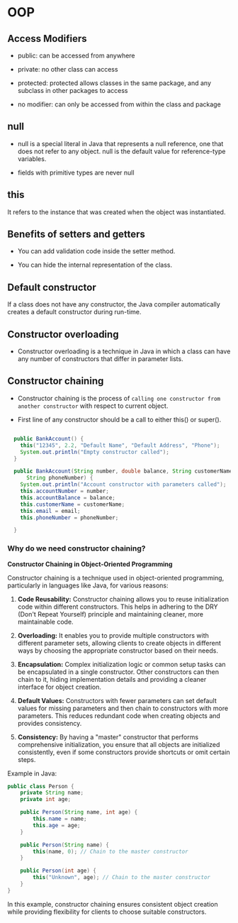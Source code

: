 # OOP

## Access Modifiers

- public: can be accessed from anywhere

- private: no other class can access

- protected: protected allows classes in the same package, and any subclass in other packages to access

- no modifier: can only be accessed from within the class and package


## null

- null is a special literal in Java that represents a null reference, one that does not refer to any object. null is the default value for reference-type variables.

- fields with primitive types are never null

## this

It refers to the instance that was created when the object was instantiated.


## Benefits of setters and getters

- You can add validation code inside the setter method.

- You can hide the internal representation of the class.

## Default constructor

If a class does not have any constructor, the Java compiler automatically creates a default constructor during run-time.

## Constructor overloading

- Constructor overloading is a technique in Java in which a class can have any number of constructors that differ in parameter lists.

## Constructor chaining

- Constructor chaining is the process of `calling one constructor from another constructor` with respect to current object.

- First line of any constructor should be a call to either this() or super().

```java

  public BankAccount() {
    this("12345", 2.2, "Default Name", "Default Address", "Phone");
    System.out.println("Empty constructor called");
  }

  public BankAccount(String number, double balance, String customerName, String email,
      String phoneNumber) {
    System.out.println("Account constructor with parameters called");
    this.accountNumber = number;
    this.accountBalance = balance;
    this.customerName = customerName;
    this.email = email;
    this.phoneNumber = phoneNumber;

  }

```

### Why do we need constructor chaining?

**Constructor Chaining in Object-Oriented Programming**

Constructor chaining is a technique used in object-oriented programming, particularly in languages like Java, for various reasons:

1. **Code Reusability:** Constructor chaining allows you to reuse initialization code within different constructors. This helps in adhering to the DRY (Don't Repeat Yourself) principle and maintaining cleaner, more maintainable code.

2. **Overloading:** It enables you to provide multiple constructors with different parameter sets, allowing clients to create objects in different ways by choosing the appropriate constructor based on their needs.

3. **Encapsulation:** Complex initialization logic or common setup tasks can be encapsulated in a single constructor. Other constructors can then chain to it, hiding implementation details and providing a cleaner interface for object creation.

4. **Default Values:** Constructors with fewer parameters can set default values for missing parameters and then chain to constructors with more parameters. This reduces redundant code when creating objects and provides consistency.

5. **Consistency:** By having a "master" constructor that performs comprehensive initialization, you ensure that all objects are initialized consistently, even if some constructors provide shortcuts or omit certain steps.

Example in Java:

```java
public class Person {
    private String name;
    private int age;

    public Person(String name, int age) {
        this.name = name;
        this.age = age;
    }

    public Person(String name) {
        this(name, 0); // Chain to the master constructor
    }

    public Person(int age) {
        this("Unknown", age); // Chain to the master constructor
    }
}
```

In this example, constructor chaining ensures consistent object creation while providing flexibility for clients to choose suitable constructors.

